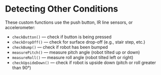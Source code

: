 # Detecting Other Conditions

These custom functions use the push button, IR line sensors, or accelerometer:

* `checkButton()` — check if button is being pressed
* `checkDropOff()` — check for surface drop-off \(e.g., stair step, etc.\)
* `checkBump()` — check if robot has been bumped
* `measurePitch()` — measure pitch angle \(robot tilted up or down\)
* `measureRoll()` — measure roll angle \(robot tilted left or right\)
* `checkUpsideDown()` — check if robot is upside down \(pitch or roll greater than 90°\)



